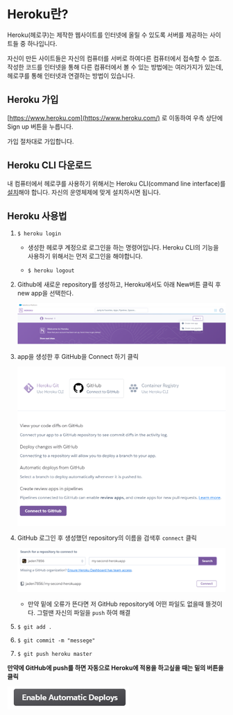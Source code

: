 # Heroku란?

Heroku(헤로쿠)는 제작한 웹사이트를 인터넷에 올릴 수 있도록 서버를 제공하는 사이트들 중 하나입니다.

자신이 만든 사이트들은 자신의 컴퓨터를 서버로 하여다른 컴퓨터에서 접속할 수 없죠. 작성한 코드를 인터넷을 통해 다른 컴퓨터에서 볼 수 있는 방법에는 여러가지가 있는데, 헤로쿠를 통해 인터넷과 연결하는 방법이 있습니다.



## Heroku 가입

[https://www.heroku.com](https://www.heroku.com/) 로 이동하여 우측 상단에 Sign up 버튼을 누릅니다.

가입 절차대로 가입합니다.



## Heroku CLI 다운로드

내 컴퓨터에서 헤로쿠를 사용하기 위해서는 Heroku CLI(command line interface)를 [설치](https://devcenter.heroku.com/articles/heroku-cli#download-and-install)해야 합니다. 자신의 운영체제에 맞게 설치하시면 됩니다.



## Heroku 사용법

1. `$ heroku login`

   - 생성한 헤로쿠 계정으로 로그인을 하는 명령어입니다.   Heroku CLI의 기능을 사용하기 위해서는 먼저 로그인을 해야합니다.

   - `$ heroku logout`



2. Github에 새로운 repository를 생성하고, Heroku에서도 아래 New버튼 클릭 후 new app을 선택한다.

   ![image-20210201170430055](heroku_Intro.assets/image-20210201170430055.png)

   

3. app을 생성한 후 GitHub을 Connect 하기 클릭

   ![image-20210201170642567](heroku_Intro.assets/image-20210201170642567.png)

   

4. GitHub 로그인 후 생성했던 repository의 이름을 검색후 `connect` 클릭

   ![image-20210201170809890](heroku_Intro.assets/image-20210201170809890.png)

   - 만약 밑에 오류가 뜬다면 저 GitHub repository에 어떤 파일도 없을때 뜰것이다. 그럴땐 자신의 파일을 `push` 하여 해결

     

5. `$ git add .`

6. `$ git commit -m "messege"`

7. `$ git push heroku master`

   

**만약에 GitHub에 push를 하면 자동으로 Heroku에 적용을 하고싶을 때는 밑의 버튼을 클릭**

![image-20210201171051128](heroku_Intro.assets/image-20210201171051128.png)